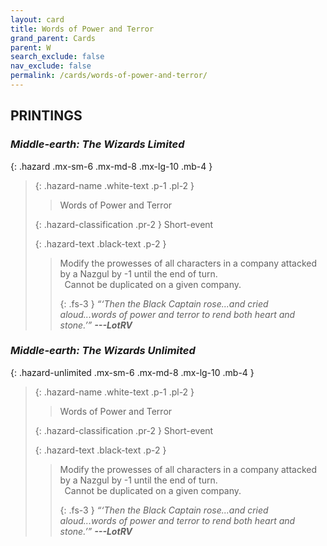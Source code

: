 ```yaml
---
layout: card
title: Words of Power and Terror
grand_parent: Cards
parent: W
search_exclude: false
nav_exclude: false
permalink: /cards/words-of-power-and-terror/
---
```


## PRINTINGS


### _Middle-earth: The Wizards Limited_

{: .hazard .mx-sm-6 .mx-md-8 .mx-lg-10 .mb-4 }
> {: .hazard-name .white-text .p-1 .pl-2 }
> > <div class="hazard-mp"></div>
> > <div class="card-name">Words of Power and Terror</div>
>
> {: .hazard-classification .pr-2 }
> Short-event
>
> {: .hazard-text .black-text .p-2 }
> > Modify the prowesses of all characters in a company attacked by a Nazgul by -1 until the end of turn. <br>&ensp;Cannot be duplicated on a given company. 
> > 
> > {: .fs-3 } 
> > _“‘Then the Black Captain rose...and cried aloud...words of power and terror to rend both heart and stone.’”_ ***---&#65279;LotRV*** 
>

### _Middle-earth: The Wizards Unlimited_

{: .hazard-unlimited .mx-sm-6 .mx-md-8 .mx-lg-10 .mb-4 }
> {: .hazard-name .white-text .p-1 .pl-2 }
> > <div class="hazard-mp"></div>
> > <div class="card-name">Words of Power and Terror</div>
>
> {: .hazard-classification .pr-2 }
> Short-event
>
> {: .hazard-text .black-text .p-2 }
> > Modify the prowesses of all characters in a company attacked by a Nazgul by -1 until the end of turn. <br>&ensp;Cannot be duplicated on a given company. 
> > 
> > {: .fs-3 } 
> > _“‘Then the Black Captain rose...and cried aloud...words of power and terror to rend both heart and stone.’”_ ***---&#65279;LotRV*** 
>
